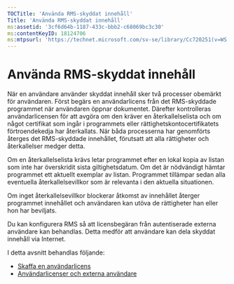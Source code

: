 ```yaml
---
TOCTitle: 'Använda RMS-skyddat innehåll'
Title: 'Använda RMS-skyddat innehåll'
ms:assetid: '3cf6d64b-1187-433c-bbb2-c68069bc3c30'
ms:contentKeyID: 18124706
ms:mtpsurl: 'https://technet.microsoft.com/sv-se/library/Cc720251(v=WS.10)'
---
```


Använda RMS-skyddat innehåll
============================

När en användare använder skyddat innehåll sker två processer obemärkt för användaren. Först begärs en användarlicens från det RMS-skyddade programmet när användaren öppnar dokumentet. Därefter kontrolleras användarlicensen för att avgöra om den kräver en återkallelselista och om något certifikat som ingår i programmets eller rättighetskontocertifikatets förtroendekedja har återkallats. När båda processerna har genomförts återges det RMS-skyddade innehållet, förutsatt att alla rättigheter och återkallelser medger detta.

Om en återkallelselista krävs letar programmet efter en lokal kopia av listan som inte har överskridit sista giltighetsdatum. Om det är nödvändigt hämtar programmet ett aktuellt exemplar av listan. Programmet tillämpar sedan alla eventuella återkallelsevillkor som är relevanta i den aktuella situationen.

Om inget återkallelsevillkor blockerar åtkomst av innehållet återger programmet innehållet och användaren kan utöva de rättigheter han eller hon har beviljats.

Du kan konfigurera RMS så att licensbegäran från autentiserade externa användare kan behandlas. Detta medför att användare kan dela skyddat innehåll via Internet.

I detta avsnitt behandlas följande:

-   [Skaffa en användarlicens](https://technet.microsoft.com/0b6cde34-418a-4dee-9d27-b65b93b535ac)
-   [Användarlicenser och externa användare](https://technet.microsoft.com/02db9bda-180e-438f-863d-26252083a471)
